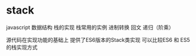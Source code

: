 # stack

javascript 数据结构  栈的实现
栈常用的实例
  进制转换
  回文
  递归（阶乘）
  
源代码在实现功能的基础上  提供了ES6版本的Stack类实现
可以比较ES6 和 ES5 的栈实现方式
 
